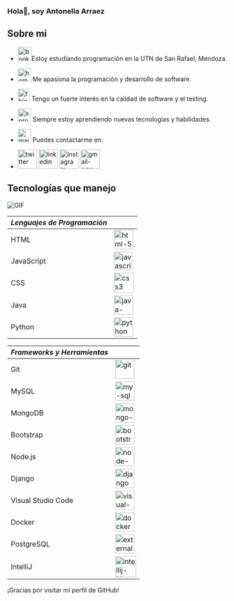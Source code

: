 


### Hola👋, soy Antonella Arraez


## Sobre mí

- <img width="32" height="32" src="https://img.icons8.com/dusk/64/books.png" alt="books"/>Estoy estudiando programación en la UTN de San Rafael, Mendoza.
- <img width="30" height="30" src="https://img.icons8.com/dusk/64/home-office.png" alt="home-office"/> Me apasiona la programación y desarrollo de software.
- <img width="28" height="28" src="https://img.icons8.com/dusk/64/thin-test-tube.png" alt="thin-test-tube"/> Tengo un fuerte interés en la calidad de software y el testing.
- <img width="30" height="30" src="https://img.icons8.com/dusk/64/sprout.png" alt="sprout"/> Siempre estoy aprendiendo nuevas tecnologías y habilidades.
- <img width="30" height="30" src="https://img.icons8.com/dusk/64/mailbox-with-letter.png" alt="mailbox-with-letter"/> Puedes contactarme en:

- [<img width="44" height="44" src="https://img.icons8.com/nolan/64/twitter.png" alt="twitter"/>](https://twitter.com/antoarraez)
[<img width="44" height="44" src="https://img.icons8.com/nolan/64/linkedin.png" alt="linkedin"/>](https://www.linkedin.com/in/anto-arraez-8bb251241)
[<img width="44" height="44" src="https://img.icons8.com/nolan/64/instagram-new.png" alt="instagram-new"/>](https://www.instagram.com/arraezantoo/)
[<img width="44" height="44" src="https://img.icons8.com/nolan/64/gmail-new.png" alt="gmail-new"/>](mailto:antooarraez2001@gmail.com)






## Tecnologías que manejo
![GIF](https://i.postimg.cc/Y9pMgWbZ/64779da8dde48.gif)

| *Lenguajes de Programación* |                            |                                                                                               
| ------------------------- | -------------------------- |
| HTML                      | <img width="44" height="44" src="https://img.icons8.com/nolan/64/html-5.png" alt="html-5"/>|
| JavaScript                | <img width="42" height="42" src="https://img.icons8.com/nolan/64/javascript-logo.png" alt="javascript-logo"/> |
| CSS                       | <img width="46" height="46" src="https://img.icons8.com/nolan/64/css3.png" alt="css3"/> |
| Java                      | <img width="44" height="44" src="https://img.icons8.com/nolan/64/java-coffee-cup-logo.png" alt="java-coffee-cup-logo"/> |
| Python                    | <img width="44" height="44" src="https://img.icons8.com/nolan/64/python.png" alt="python"/> |




 
| *Frameworks y Herramientas* |                                          |
| ------------------------ | ---------------------------------------- |
| Git                      | <img width="44" height="44" src="https://img.icons8.com/nolan/64/git.png" alt="git"/> |
| MySQL                    | <img width="44" height="44" src="https://img.icons8.com/nolan/64/my-sql.png" alt="my-sql"/> |
| MongoDB                  | <img width="44" height="44" src="https://img.icons8.com/nolan/64/mongo-db.png" alt="mongo-db"/> |
| Bootstrap                |<img width="44" height="44" src="https://img.icons8.com/nolan/64/bootstrap.png" alt="bootstrap"/> |
| Node.js                  | <img width="44" height="44" src="https://img.icons8.com/nolan/64/node-js.png" alt="node-js"/> |
| Django                   | <img width="44" height="44" src="https://img.icons8.com/nolan/64/django.png" alt="django"/> |
| Visual Studio Code       | <img width="44" height="44" src="https://img.icons8.com/nolan/64/visual-studio.png" alt="visual-studio"/> |
| Docker                   | <img width="44" height="44" src="https://img.icons8.com/nolan/64/docker.png" alt="docker"/> |
| PostgreSQL               | <img width="44" height="44" src="https://img.icons8.com/external-tal-revivo-tritone-tal-revivo/32/external-postgre-sql-a-free-and-open-source-relational-database-management-system-logo-tritone-tal-revivo.png" alt="external-postgre-sql-a-free-and-open-source-relational-database-management-system-logo-tritone-tal-revivo"/> |
| IntelliJ                 | <img width="48" height="48" src="https://img.icons8.com/color/48/intellij-idea.png" alt="intellij-idea"/> |


¡Gracias por visitar mi perfil de GitHub!




<!--
**antonellaarraez/Antonellaarraez** is a ✨ _special_ ✨ repository because its `README.md` (this file) appears on your GitHub profile.

Here are some ideas to get you started:

- 🔭 I’m currently working on ...
- 🌱 I’m currently learning ...
- 👯 I’m looking to collaborate on ...
- 🤔 I’m looking for help with ...
- 💬 Ask me about ...
- 📫 How to reach me: ...
- 😄 Pronouns: ...
- ⚡ Fun fact: ...
-->
